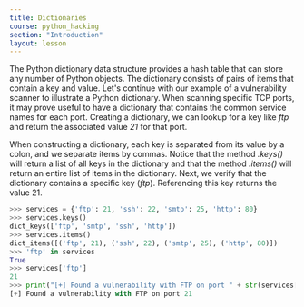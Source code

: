 ```yaml
---
title: Dictionaries
course: python_hacking
section: "Introduction"
layout: lesson
---
```


The Python dictionary data structure provides a hash table that can store any
number of Python objects. The dictionary consists of pairs of items that contain
a key and value. Let's continue with our example of a vulnerability scanner to
illustrate a Python dictionary. When scanning specific TCP ports, it may prove
useful to have a dictionary that contains the common service names for each
port. Creating a dictionary, we can lookup for a key like _ftp_ and return the
associated value _21_ for that port.

When constructing a dictionary, each key is separated from its value by a colon,
and we separate items by commas. Notice that the method _.keys()_ will return a
list of all keys in the dictionary and that the method _.items()_ will return an
entire list of items in the dictionary. Next, we verify that the dictionary
contains a specific key (_ftp_). Referencing this key returns the value 21.

```python
>>> services = {'ftp': 21, 'ssh': 22, 'smtp': 25, 'http': 80}
>>> services.keys()
dict_keys(['ftp', 'smtp', 'ssh', 'http'])
>>> services.items()
dict_items([('ftp', 21), ('ssh', 22), ('smtp', 25), ('http', 80)])
>>> 'ftp' in services
True
>>> services['ftp']
21
>>> print("[+] Found a vulnerability with FTP on port " + str(services['ftp']))
[+] Found a vulnerability with FTP on port 21
```
